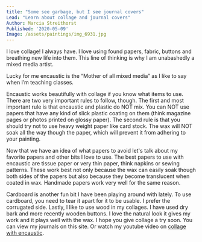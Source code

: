 ```yaml
---
title: "Some see garbage, but I see journal covers"
Lead: "Learn about collage and journal covers"
Author: Marcia Streithorst
Published: '2020-05-09'
Image: /assets/paintings/img_6931.jpg
---
```


I love collage! I always have. I love using found papers, fabric, buttons and breathing new life into them. This line of thinking is why I am unabashedly a mixed media artist.

Lucky for me encaustic is the “Mother of all mixed media” as I like to say when I’m teaching classes.

Encaustic works beautifully with collage if you know what items to use. There are two very important rules to follow, though. The first and most important rule is that encaustic and plastic do NOT mix. You can NOT use papers that have any kind of slick plastic coating on them (think magazine pages or photos printed on glossy paper). The second rule is that you should try not to use heavy weight paper like card stock. The wax will NOT soak all the way though the paper, which will prevent it from adhering to your painting.

Now that we have an idea of what papers to avoid let's talk about my favorite papers and other bits I love to use. The best papers to use with encaustic are tissue paper or very thin paper, think napkins or sewing patterns. These work best not only because the wax can easily soak though both sides of the papers but also because they become translucent when coated in wax. Handmade papers work very well for the same reason.

Cardboard is another fun bit I have been playing around with lately. To use cardboard, you need to tear it apart for it to be usable. I prefer the corrugated side. Lastly, I like to use wood in my collages. I have used dry bark and more recently wooden buttons. I love the natural look it gives my work and it plays well with the wax. I hope you give collage a try soon. You can view my journals on this site. Or watch my youtube video on [collage with encaustic](https://www.youtube.com/watch?v=ZiJg7kfYGg8).